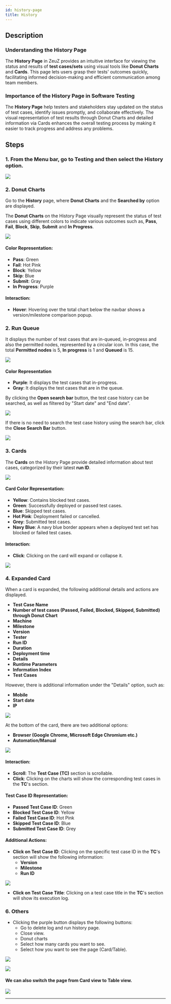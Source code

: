 ```yaml
---
id: history-page
title: History 
---
```


## Description

### Understanding the History Page

The **History Page** in ZeuZ provides an intuitive interface for viewing the status and results of **test cases/sets** using visual tools like **Donut Charts** and **Cards**. This page lets users grasp their tests' outcomes quickly, facilitating informed decision-making and efficient communication among team members.

### Importance of the History Page in Software Testing

The **History Page** help testers and stakeholders stay updated on the status of test cases, identify issues promptly, and collaborate effectively. The visual representation of test results through Donut Charts and detailed information via Cards enhances the overall testing process by making it easier to track progress and address any problems.

## Steps

### 1. From the **Menu bar**, go to **Testing** and then select the **History** option.

![](/img/how-tos/how-to-use-history-page/testing-history.png)

### 2. Donut Charts
Go to the **History** page, where **Donut Charts** and the **Searched by** option are displayed.

The **Donut Charts** on the History Page visually represent the status of test cases using different colors to indicate various outcomes such as, **Pass**, **Fail**, **Block**, **Skip**, **Submit** and **In Progress**.

![](/img/how-tos/how-to-use-history-page/donut-chart.png)

#### Color Representation:

- **Pass**: Green
- **Fail**: Hot Pink
- **Block**: Yellow
- **Skip**: Blue
- **Submit**: Gray
- **In Progress**: Purple


#### Interaction:

- **Hover**: Hovering over the total chart below the navbar shows a version/milestone comparison popup.

### 2. Run Queue

It displays the number of test cases that are in-queued, in-progress and also the permitted nodes, represented by a circular icon. In this case, the total **Permitted nodes** is 5, **In progress** is 1 and **Queued** is 15.

![](/img/how-tos/how-to-use-history-page/run-queue.png)

#### Color Representation

- **Purple**: It displays the test cases that in-progress.
- **Gray**: It displays the test cases that are in the queue.

By clicking the **Open search bar** button, the test case history can be searched, as well as filtered by "Start date" and "End date".

![](/img/how-tos/how-to-use-history-page/search-history.png)

If there is no need to search the test case history using the search bar, click the **Close Search Bar** button.

![](/img/how-tos/how-to-use-history-page/close-search.png)

### 3. Cards

The **Cards** on the History Page provide detailed information about test cases, categorized by their latest **run ID**.

![](/img/how-tos/how-to-use-history-page/chart.png)

#### Card Color Representation:

- **Yellow**: Contains blocked test cases.
- **Green**: Successfully deployed or passed test cases.
- **Blue**: Skipped test cases.
- **Hot Pink**: Deployment failed or cancelled.
- **Grey**: Submitted test cases.
- **Navy Blue**: A navy blue border appears when a deployed test set has blocked or failed test cases.  


#### Interaction:

- **Click**: Clicking on the card will expand or collapse it.

![](/img/how-tos/how-to-use-history-page/click-card.png)

### 4. Expanded Card

When a card is expanded, the following additional details and actions are displayed.
- **Test Case Name**
- **Number of test cases (Passed, Failed, Blocked, Skipped, Submitted) through Donut Chart**
- **Machine**
- **Milestone**
- **Version**
- **Tester**
- **Run ID**
- **Duration**
- **Deployment time**
- **Details**
- **Runtime Parameters**
- **Information Index**
- **Test Cases**

However, there is additional information under the "Details" option, such as:
- **Mobile**
- **Start date**
- **IP**

![](/img/how-tos/how-to-use-history-page/click-chart.png)

At the bottom of the card, there are two additional options:
- **Browser (Google Chrome, Microsoft Edge Chromium etc.)**
- **Automation/Manual**

![](/img/how-tos/how-to-use-history-page/two-options.png)

#### Interaction:

- **Scroll**: The **Test Case (TC)** section is scrollable.
- **Click**: Clicking on the charts will show the corresponding test cases in the **TC**'s section.


#### Test Case ID Representation:

- **Passed Test Case ID**: Green
- **Blocked Test Case ID**: Yellow
- **Failed Test Case ID**: Hot Pink
- **Skipped Test Case ID**: Blue
- **Submitted Test Case ID**: Grey

#### Additional Actions:

- **Click on Test Case ID**: Clicking on the specific test case ID in the **TC**'s section will show the following information:
  - **Version**
  - **Milestone**
  - **Run ID**

![](/img/how-tos/how-to-use-history-page/card-version.png)

- **Click on Test Case Title**: Clicking on a test case title in the **TC**'s section will show its execution log.

### 6. Others

- Clicking the purple button displays the following buttons:
  - Go to delete log and run history page.
  - Close view.
  - Donut charts
  - Select how many cards you want to see.
  - Select how you want to see the page (Card/Table).

![](/img/how-tos/how-to-use-history-page/purple-button.png)

![](/img/how-tos/how-to-use-history-page/purple-info.png)

#### We can also switch the page from **Card** view to **Table** view.

![](/img/how-tos/how-to-use-history-page/table-view.png)

---


